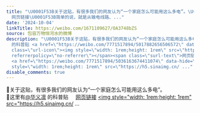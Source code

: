 ```yaml
---
title: "\U0001F53B关于这贴，有很多我们的网友认为“一个家庭怎么可能用这么多电”。\U0001F53B这里有@华义凛 的科普贴 网页链接 网页链接
  网页链接\U0001F53B简单的说，就是从输电线路、..."
date: '2024-10-04'
linkTitle: https://weibo.com/1671109627/OA3748bZS
source: 包容万物恒河水的微博
description: "\U0001F53B关于这贴，有很多我们的网友认为“一个家庭怎么可能用这么多电”。<br>\U0001F53B这里有<a href=\"https://weibo.com/n/%E5%8D%8E%E4%B9%89%E5%87%9B\">@华义凛</a>
  的科普贴 <a href=\"https://weibo.com/7771517894/5017882656506572\" data-hide=\"\"><span
  class=\"url-icon\"><img style=\"width: 1rem;height: 1rem\" src=\"https://h5.sinaimg.cn/upload/2015/09/25/3/timeline_card_small_web_default.png\"
  referrerpolicy=\"no-referrer\"></span><span class=\"surl-text\">网页链接</span></a>
  <a href=\"https://weibo.com/7771517894/5036163674411074\" data-hide=\"\"><span class=\"url-icon\"><img
  style=\"width: 1rem;height: 1rem\" src=\"https://h5.sinaimg.cn/ ..."
disable_comments: true
---
```

🔻关于这贴，有很多我们的网友认为“一个家庭怎么可能用这么多电”。<br>🔻这里有<a href="https://weibo.com/n/%E5%8D%8E%E4%B9%89%E5%87%9B">@华义凛</a> 的科普贴 <a href="https://weibo.com/7771517894/5017882656506572" data-hide=""><span class="url-icon"><img style="width: 1rem;height: 1rem" src="https://h5.sinaimg.cn/upload/2015/09/25/3/timeline_card_small_web_default.png" referrerpolicy="no-referrer"></span><span class="surl-text">网页链接</span></a> <a href="https://weibo.com/7771517894/5036163674411074" data-hide=""><span class="url-icon"><img style="width: 1rem;height: 1rem" src="https://h5.sinaimg.cn/ ...